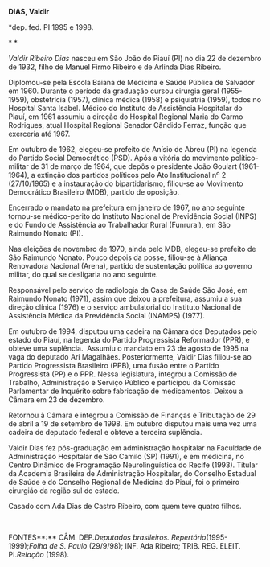 **DIAS, Valdir**

\*dep. fed. PI 1995 e 1998.

* *

*Valdir Ribeiro Dias* nasceu em São João do Piauí (PI) no dia 22 de
dezembro de 1932, filho de Manuel Firmo Ribeiro e de Arlinda Dias
Ribeiro.

Diplomou-se pela Escola Baiana de Medicina e Saúde Pública de Salvador
em 1960. Durante o período da graduação cursou cirurgia geral
(1955-1959), obstetrícia (1957), clínica médica (1958) e psiquiatria
(1959), todos no Hospital Santa Isabel. Médico do Instituto de
Assistência Hospitalar do Piauí, em 1961 assumiu a direção do Hospital
Regional Maria do Carmo Rodrigues, atual Hospital Regional Senador
Cândido Ferraz, função que exerceria até 1967.

Em outubro de 1962, elegeu-se prefeito de Anísio de Abreu (PI) na
legenda do Partido Social Democrático (PSD). Após a vitória do movimento
político-militar de 31 de março de 1964, que depôs o presidente João
Goulart (1961-1964), a extinção dos partidos políticos pelo Ato
Institucional nº 2 (27/10/1965) e a instauração do bipartidarismo,
filiou-se ao Movimento Democrático Brasileiro (MDB), partido de
oposição.

Encerrado o mandato na prefeitura em janeiro de 1967, no ano seguinte
tornou-se médico-perito do Instituto Nacional de Previdência Social
(INPS) e do Fundo de Assistência ao Trabalhador Rural (Funrural), em São
Raimundo Nonato (PI).

Nas eleições de novembro de 1970, ainda pelo MDB, elegeu-se prefeito de
São Raimundo Nonato. Pouco depois da posse, filiou-se à Aliança
Renovadora Nacional (Arena), partido de sustentação política ao governo
militar, do qual se desligaria no ano seguinte.

Responsável pelo serviço de radiologia da Casa de Saúde São José, em
Raimundo Nonato (1971), assim que deixou a prefeitura, assumiu a sua
direção clínica (1976) e o serviço ambulatorial do Instituto Nacional de
Assistência Médica da Previdência Social (INAMPS) (1977).

Em outubro de 1994, disputou uma cadeira na Câmara dos Deputados pelo
estado do Piauí, na legenda do Partido Progressista Reformador (PPR), e
obteve uma suplência.  Assumiu o mandato em 23 de agosto de 1995 na vaga
do deputado Ari Magalhães. Posteriormente, Valdir Dias filiou-se ao
Partido Progressista Brasileiro (PPB), uma fusão entre o Partido
Progressista (PP) e o PPR. Nessa legislatura, integrou a Comissão de
Trabalho, Administração e Serviço Público e participou da Comissão
Parlamentar de Inquérito sobre fabricação de medicamentos. Deixou a
Câmara em 23 de dezembro.

Retornou à Câmara e integrou a Comissão de Finanças e Tributação de 29
de abril a 19 de setembro de 1998. Em outubro disputou mais uma vez uma
cadeira de deputado federal e obteve a terceira suplência.

Valdir Dias fez pós-graduação em administração hospitalar na Faculdade
de Administração Hospitalar de São Camilo (SP) (1991), e em medicina, no
Centro Dinâmico de Programação Neurolinguística do Recife (1993).
Titular da Academia Brasileira de Administração Hospitalar, do Conselho
Estadual de Saúde e do Conselho Regional de Medicina do Piauí, foi o
primeiro cirurgião da região sul do estado.

Casado com Ada Dias de Castro Ribeiro, com quem teve quatro filhos.

 

FONTES**:** CÂM. DEP.*Deputados brasileiros.
Repertório*(1995-1999);*Folha de S. Paulo* (29/9/98); INF. Ada Ribeiro;
TRIB. REG. ELEIT. PI.*Relação* (1998).

 

